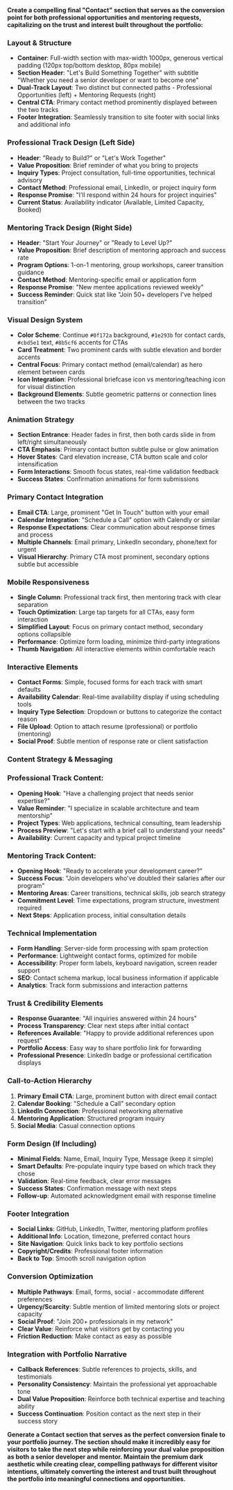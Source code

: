 **Create a compelling final "Contact" section that serves as the conversion point for both professional opportunities and mentoring requests, capitalizing on the trust and interest built throughout the portfolio:**

### Layout & Structure
- **Container**: Full-width section with max-width 1000px, generous vertical padding (120px top/bottom desktop, 80px mobile)
- **Section Header**: "Let's Build Something Together" with subtitle "Whether you need a senior developer or want to become one"
- **Dual-Track Layout**: Two distinct but connected paths - Professional Opportunities (left) + Mentoring Requests (right)
- **Central CTA**: Primary contact method prominently displayed between the two tracks
- **Footer Integration**: Seamlessly transition to site footer with social links and additional info

### Professional Track Design (Left Side)
- **Header**: "Ready to Build?" or "Let's Work Together"
- **Value Proposition**: Brief reminder of what you bring to projects
- **Inquiry Types**: Project consultation, full-time opportunities, technical advisory
- **Contact Method**: Professional email, LinkedIn, or project inquiry form
- **Response Promise**: "I'll respond within 24 hours for project inquiries"
- **Current Status**: Availability indicator (Available, Limited Capacity, Booked)

### Mentoring Track Design (Right Side)
- **Header**: "Start Your Journey" or "Ready to Level Up?"
- **Value Proposition**: Brief description of mentoring approach and success rate
- **Program Options**: 1-on-1 mentoring, group workshops, career transition guidance
- **Contact Method**: Mentoring-specific email or application form
- **Response Promise**: "New mentee applications reviewed weekly"
- **Success Reminder**: Quick stat like "Join 50+ developers I've helped transition"

### Visual Design System
- **Color Scheme**: Continue `#0f172a` background, `#1e293b` for contact cards, `#cbd5e1` text, `#8b5cf6` accents for CTAs
- **Card Treatment**: Two prominent cards with subtle elevation and border accents
- **Central Focus**: Primary contact method (email/calendar) as hero element between cards
- **Icon Integration**: Professional briefcase icon vs mentoring/teaching icon for visual distinction
- **Background Elements**: Subtle geometric patterns or connection lines between the two tracks

### Animation Strategy
- **Section Entrance**: Header fades in first, then both cards slide in from left/right simultaneously
- **CTA Emphasis**: Primary contact button subtle pulse or glow animation
- **Hover States**: Card elevation increase, CTA button scale and color intensification
- **Form Interactions**: Smooth focus states, real-time validation feedback
- **Success States**: Confirmation animations for form submissions

### Primary Contact Integration
- **Email CTA**: Large, prominent "Get In Touch" button with your email
- **Calendar Integration**: "Schedule a Call" option with Calendly or similar
- **Response Expectations**: Clear communication about response times and process
- **Multiple Channels**: Email primary, LinkedIn secondary, phone/text for urgent
- **Visual Hierarchy**: Primary CTA most prominent, secondary options subtle but accessible

### Mobile Responsiveness
- **Single Column**: Professional track first, then mentoring track with clear separation
- **Touch Optimization**: Large tap targets for all CTAs, easy form interaction
- **Simplified Layout**: Focus on primary contact method, secondary options collapsible
- **Performance**: Optimize form loading, minimize third-party integrations
- **Thumb Navigation**: All interactive elements within comfortable reach

### Interactive Elements
- **Contact Forms**: Simple, focused forms for each track with smart defaults
- **Availability Calendar**: Real-time availability display if using scheduling tools
- **Inquiry Type Selection**: Dropdown or buttons to categorize the contact reason
- **File Upload**: Option to attach resume (professional) or portfolio (mentoring)
- **Social Proof**: Subtle mention of response rate or client satisfaction

### Content Strategy & Messaging

### Professional Track Content:
- **Opening Hook**: "Have a challenging project that needs senior expertise?"
- **Value Reminder**: "I specialize in scalable architecture and team mentorship"
- **Project Types**: Web applications, technical consulting, team leadership
- **Process Preview**: "Let's start with a brief call to understand your needs"
- **Availability**: Current capacity and typical project timeline

### Mentoring Track Content:
- **Opening Hook**: "Ready to accelerate your development career?"
- **Success Focus**: "Join developers who've doubled their salaries after our program"
- **Mentoring Areas**: Career transitions, technical skills, job search strategy
- **Commitment Level**: Time expectations, program structure, investment required
- **Next Steps**: Application process, initial consultation details

### Technical Implementation
- **Form Handling**: Server-side form processing with spam protection
- **Performance**: Lightweight contact forms, optimized for mobile
- **Accessibility**: Proper form labels, keyboard navigation, screen reader support
- **SEO**: Contact schema markup, local business information if applicable
- **Analytics**: Track form submissions and interaction patterns

### Trust & Credibility Elements
- **Response Guarantee**: "All inquiries answered within 24 hours"
- **Process Transparency**: Clear next steps after initial contact
- **References Available**: "Happy to provide additional references upon request"
- **Portfolio Access**: Easy way to share portfolio link for forwarding
- **Professional Presence**: LinkedIn badge or professional certification displays

### Call-to-Action Hierarchy
1. **Primary Email CTA**: Large, prominent button with direct email contact
2. **Calendar Booking**: "Schedule a Call" secondary option
3. **LinkedIn Connection**: Professional networking alternative
4. **Mentoring Application**: Structured program inquiry
5. **Social Media**: Casual connection options

### Form Design (If Including)
- **Minimal Fields**: Name, Email, Inquiry Type, Message (keep it simple)
- **Smart Defaults**: Pre-populate inquiry type based on which track they chose
- **Validation**: Real-time feedback, clear error messages
- **Success States**: Confirmation message with next steps
- **Follow-up**: Automated acknowledgment email with response timeline

### Footer Integration
- **Social Links**: GitHub, LinkedIn, Twitter, mentoring platform profiles
- **Additional Info**: Location, timezone, preferred contact hours
- **Site Navigation**: Quick links back to key portfolio sections
- **Copyright/Credits**: Professional footer information
- **Back to Top**: Smooth scroll navigation option

### Conversion Optimization
- **Multiple Pathways**: Email, forms, social - accommodate different preferences
- **Urgency/Scarcity**: Subtle mention of limited mentoring slots or project capacity
- **Social Proof**: "Join 200+ professionals in my network"
- **Clear Value**: Reinforce what visitors get by contacting you
- **Friction Reduction**: Make contact as easy as possible

### Integration with Portfolio Narrative
- **Callback References**: Subtle references to projects, skills, and testimonials
- **Personality Consistency**: Maintain the professional yet approachable tone
- **Dual Value Proposition**: Reinforce both technical expertise and teaching ability
- **Success Continuation**: Position contact as the next step in their success story

**Generate a Contact section that serves as the perfect conversion finale to your portfolio journey. The section should make it incredibly easy for visitors to take the next step while reinforcing your dual value proposition as both a senior developer and mentor. Maintain the premium dark aesthetic while creating clear, compelling pathways for different visitor intentions, ultimately converting the interest and trust built throughout the portfolio into meaningful connections and opportunities.**
